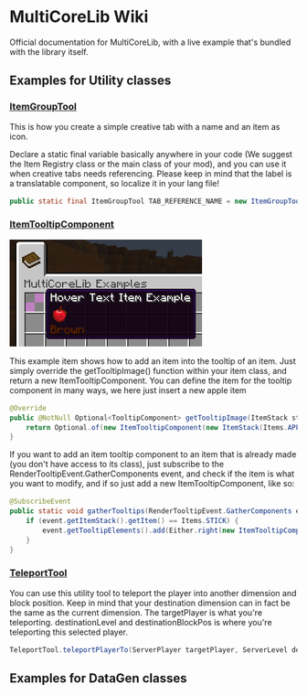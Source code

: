 # MultiCoreLib Wiki
Official documentation for MultiCoreLib, with a live example that's bundled with the library itself.




## Examples for Utility classes


### [ItemGroupTool](https://github.com/MultiTeamDevGroup/MultiCore-Lib/blob/1.18/src/main/java/multiteam/multicore_lib/setup/example/main/item/ExampleModItems.java#L14)

This is how you create a simple creative tab with a name and an item as icon.

Declare a static final variable basically anywhere in your code (We suggest the Item Registry class or the main class of your mod), and you can use it when creative tabs needs referencing. Please keep in mind that the label is a translatable component, so localize it in your lang file!

```java
public static final ItemGroupTool TAB_REFERENCE_NAME = new ItemGroupTool(String label, Supplier<ItemStack> displayStack);
```


### [ItemTooltipComponent](https://github.com/MultiTeamDevGroup/MultiCore-Lib/blob/1.18/src/main/java/multiteam/multicore_lib/setup/example/main/item/HoverTextItemExampleItem.java#L34)
![Hover Text Item Example Image](https://raw.githubusercontent.com/MultiTeamDevGroup/MultiCore-Lib/1.18/example/HoverTextItemExample.png)

This example item shows how to add an item into the tooltip of an item.
Just simply override the getTooltipImage() function within your item class, and return a new ItemTooltipComponent. You can define the item for the tooltip component in many ways, we here just insert a new apple item

```java
@Override
public @NotNull Optional<TooltipComponent> getTooltipImage(ItemStack stack) {
    return Optional.of(new ItemTooltipComponent(new ItemStack(Items.APPLE)));
}
```
If you want to add an item tooltip component to an item that is already made (you don't have access to its class), just subscribe to the RenderTooltipEvent.GatherComponents event, and check if the item is what you want to modify, and if so just add a new ItemTooltipComponent, like so:
```java
@SubscribeEvent
public static void gatherTooltips(RenderTooltipEvent.GatherComponents event) {
    if (event.getItemStack().getItem() == Items.STICK) {
        event.getTooltipElements().add(Either.right(new ItemTooltipComponent(new ItemStack(Items.APPLE))));
    }
}
```

### [TeleportTool](https://github.com/MultiTeamDevGroup/MultiCore-Lib/blob/1.18/src/main/java/multiteam/multicore_lib/setup/example/main/item/TeleportToolExample.java#L37)
You can use this utility tool to teleport the player into another dimension and block position.
Keep in mind that your destination dimension can in fact be the same as the current dimension.
The targetPlayer is what you're teleporting. destinationLevel and destinationBlockPos is where you're teleporting this selected player.
```java
TeleportTool.teleportPlayerTo(ServerPlayer targetPlayer, ServerLevel destinationLevel, BlockPos destinationBlockPos)
```


## Examples for DataGen classes